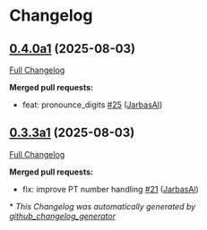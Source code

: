 # Changelog

## [0.4.0a1](https://github.com/OpenVoiceOS/ovos-number-parser/tree/0.4.0a1) (2025-08-03)

[Full Changelog](https://github.com/OpenVoiceOS/ovos-number-parser/compare/0.3.3a1...0.4.0a1)

**Merged pull requests:**

- feat: pronounce\_digits [\#25](https://github.com/OpenVoiceOS/ovos-number-parser/pull/25) ([JarbasAl](https://github.com/JarbasAl))

## [0.3.3a1](https://github.com/OpenVoiceOS/ovos-number-parser/tree/0.3.3a1) (2025-08-03)

[Full Changelog](https://github.com/OpenVoiceOS/ovos-number-parser/compare/0.3.2...0.3.3a1)

**Merged pull requests:**

- fix: improve PT number handling [\#21](https://github.com/OpenVoiceOS/ovos-number-parser/pull/21) ([JarbasAl](https://github.com/JarbasAl))



\* *This Changelog was automatically generated by [github_changelog_generator](https://github.com/github-changelog-generator/github-changelog-generator)*
